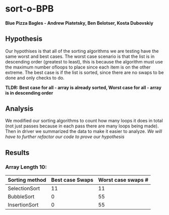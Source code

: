 # sort-o-BPB

#### Blue Pizza Bagles - Andrew Piatetsky, Ben Belotser, Kosta Dubovskiy

## Hypothesis

Our hypothises is that all of the sorting algorithms we are testing have the same worst and best cases. The worst case scenario is that the list is in descending order (greatest to least), this is because the algorithm must use the maximum number ofloops to place since each item is on the other extreme. The best case is if the list is sorted, since there are no swaps to be done and only checks to do. 

**TLDR: Best case for all - array is already sorted, Worst case for all - array is in descending order**


## Analysis

We modified our sorting algorithms to count how many loops it does in total (not just passes because in each pass there are many loops being made). Then in driver we summarized the data to make it easier to analyze. *We will have to further refactor our code to prove our hypothesis*

## Results

  
### Array Length 10:
  |Sorting method|Best case Swaps |Worst case swaps #|  
  |--------------|---------|----------|
 |SelectionSort|11|11|
 |BubbleSort|0|55|
 InsertionSort|0|55|
 

